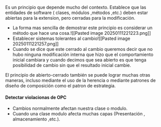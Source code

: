 Es un principio que depende mucho del contexto.
Establece que las entidades de software ( clases, módulos ,métodos ,etc.) deben estar abiertas para la extension, pero cerradas para la modificación.

* La forma mas sencilla de demostrar este principio es considerar un método que hace una cosa.![[Pasted image 20250111221223.png]]
* Establecer sistemas tolerantes al cambio![[Pasted image 20250111221257.png]]
* Cuando se dice que este cerrado al cambio queremos decir que no hubo ninguna modificación interna que hizo que el comportamiento inicial cambiara y cuando decimos que sea abierto es que tenga posibilidad de cambio sin que el resultado inicial cambie.

El principio de abierto-cerrado también se puede lograr muchas otras maneras, incluso mediante el uso de la herencia o mediante patrones de diseño de composición como el patron de estrategia. 

#### Detectar violacionas de OPC

* Cambios normalmente afectan nuestra clase o modulo.
* Cuando una clase modulo afecta muchas capas (Presentación , almacenamiento ,etc.).
